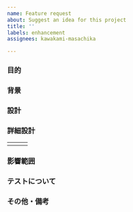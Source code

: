 ```yaml
---
name: Feature request
about: Suggest an idea for this project
title: ''
labels: enhancement
assignees: kawakami-masachika

---
```


### 目的

### 背景

### 設計

### 詳細設計
||||
|--|--|--|
||||

### 影響範囲

### テストについて

### その他・備考
